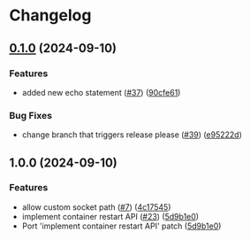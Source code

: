 # Changelog

## [0.1.0](https://github.com/coderbirju/finch-daemon/compare/v0.0.1...v0.1.0) (2024-09-10)


### Features

* added new echo statement ([#37](https://github.com/coderbirju/finch-daemon/issues/37)) ([90cfe61](https://github.com/coderbirju/finch-daemon/commit/90cfe61832e807f85634ebb5d9b68777ea288515))


### Bug Fixes

* change branch that triggers release please ([#39](https://github.com/coderbirju/finch-daemon/issues/39)) ([e95222d](https://github.com/coderbirju/finch-daemon/commit/e95222d08b3d23dcc2f34501a831a432b8de3059))

## 1.0.0 (2024-09-10)


### Features

* allow custom socket path ([#7](https://github.com/coderbirju/finch-daemon/issues/7)) ([4c17545](https://github.com/coderbirju/finch-daemon/commit/4c1754576d5beb3bd6b12e36893a588b2bb95825))
* implement container restart API ([#23](https://github.com/coderbirju/finch-daemon/issues/23)) ([5d9b1e0](https://github.com/coderbirju/finch-daemon/commit/5d9b1e0f4e1565fd374b0f0941f373a094dc749c))
* Port 'implement container restart API' patch ([5d9b1e0](https://github.com/coderbirju/finch-daemon/commit/5d9b1e0f4e1565fd374b0f0941f373a094dc749c))
